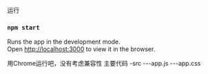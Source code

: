 运行
### `npm start`

Runs the app in the development mode.<br>
Open [http://localhost:3000](http://localhost:3000) to view it in the browser.

用Chrome运行吧，没有考虑兼容性
主要代码
-src
---app.js
---app.css
